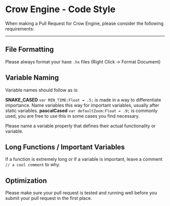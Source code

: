 # Crow Engine - Code Style

When making a Pull Request for Crow Engine, please consider the following requirements:

---

## File Formatting

Please always format your haxe `.hx` files (Right Click -> Format Document)

## Variable Naming
Variable names should follow as is:

**SNAKE_CASED** `var MIN_TIME:Float = .5;` is made in a way to differentiate importance. Name variables this way for important variables, usually after static variables.
**pascalCased** `var defaultZoom:Float = .9;` is commonly used, you are free to use this in some cases you find necessary.

Please name a variable properly that defines their actual functionality or variable.

## Long Functions / Important Variables

If a function is extremely long or if a variable is important, leave a comment `// a cool comment` to why.

## Optimization

Please make sure your pull request is tested and running well before you submit your pull request in the first place.

